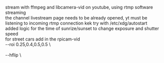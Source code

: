 stream with ffmpeg and libcamera-vid on youtube, using rtmp software streaming<br>
the channel livestream page needs to be already opened, yt must be listening to incoming rtmp connection kek try with /etc/xdg/autostart<br>
added logic for the time of sunrize/sunset to change exposure and shutter speed<br>
for street cars add in the rpicam-vid<br>
--roi 0.25,0.4,0.5,0.5 \ <br>                                                   
--hflip \ <br>
